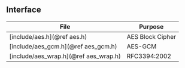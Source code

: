 ## Interface

File                                        | Purpose
------------------------------------------  | --------------------------------------
[include/aes.h](@ref aes.h)                 | AES Block Cipher
[include/aes_gcm.h](@ref aes_gcm.h)         | AES-GCM
[include/aes_wrap.h](@ref aes_wrap.h)       | RFC3394:2002
